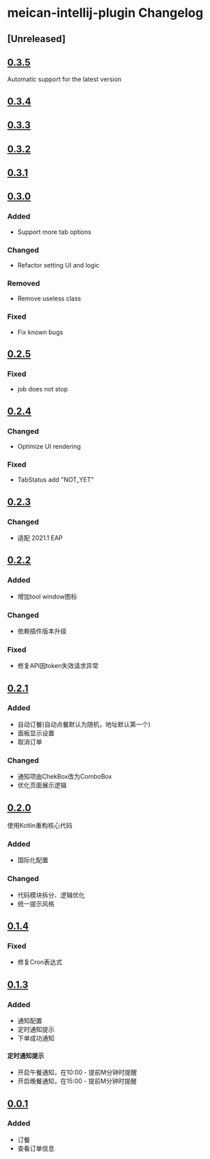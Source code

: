 <!-- Keep a Changelog guide -> https://keepachangelog.com -->

# meican-intellij-plugin Changelog

## [Unreleased]

## [0.3.5](https://github.com/motui/meican-intellij-plugin/releases/tag/v0.3.5)
Automatic support for the latest version

## [0.3.4](https://github.com/motui/meican-intellij-plugin/releases/tag/v0.3.4)

## [0.3.3](https://github.com/motui/meican-intellij-plugin/releases/tag/v0.3.3)

## [0.3.2](https://github.com/motui/meican-intellij-plugin/releases/tag/v0.3.2)

## [0.3.1](https://github.com/motui/meican-intellij-plugin/releases/tag/v0.3.1)

## [0.3.0](https://github.com/motui/meican-intellij-plugin/releases/tag/v0.3.0)
### Added
- Support more tab options

### Changed
- Refactor setting UI and logic

### Removed
- Remove useless class

### Fixed
- Fix known bugs

## [0.2.5](https://github.com/motui/meican-intellij-plugin/releases/tag/v0.2.5)
### Fixed
- job does not stop

## [0.2.4](https://github.com/motui/meican-intellij-plugin/releases/tag/v0.2.4)
### Changed
- Optimize UI rendering

### Fixed
- TabStatus add "NOT_YET"

## [0.2.3](https://github.com/motui/meican-intellij-plugin/releases/tag/v0.2.3)
### Changed
- 适配 2021.1 EAP

## [0.2.2](https://github.com/motui/meican-intellij-plugin/releases/tag/v0.2.2)
### Added
- 增加tool window图标

### Changed
- 依赖插件版本升级

### Fixed
- 修复API因token失效请求异常

## [0.2.1](https://github.com/motui/meican-intellij-plugin/releases/tag/v0.2.1)
### Added
- 自动订餐(自动点餐默认为随机，地址默认第一个)
- 面板显示设置
- 取消订单

### Changed
- 通知项由ChekBox改为ComboBox
- 优化页面展示逻辑

## [0.2.0](https://github.com/motui/meican-intellij-plugin/releases/tag/v0.2.0)

使用Kotlin重构核心代码
### Added
- 国际化配置

### Changed
- 代码模块拆分、逻辑优化
- 统一提示风格

## [0.1.4](https://github.com/motui/meican-intellij-plugin/releases/tag/v0.1.4)
### Fixed
- 修复Cron表达式

## [0.1.3](https://github.com/motui/meican-intellij-plugin/releases/tag/v0.1.3)
### Added
- 通知配置
- 定时通知提示
- 下单成功通知

#### 定时通知提示
- 开启午餐通知，在10:00 - 提前M分钟时提醒
- 开启晚餐通知，在15:00 - 提前M分钟时提醒

## [0.0.1](https://github.com/motui/meican-intellij-plugin/releases/tag/v0.0.1)
### Added
- 订餐
- 查看订单信息